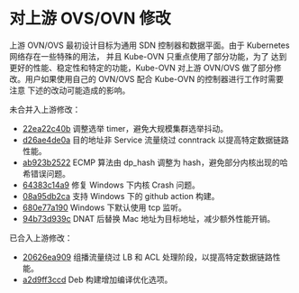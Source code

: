 # 对上游 OVS/OVN 修改

上游 OVN/OVS 最初设计目标为通用 SDN 控制器和数据平面。由于 Kubernetes 网络存在一些特殊的用法，
并且 Kube-OVN 只重点使用了部分功能，为了 达到更好的性能、稳定性和特定的功能，Kube-OVN 对上游 
OVN/OVS 做了部分修改。用户如果使用自己的 OVN/OVS 配合 Kube-OVN 的控制器进行工作时需要 注意
下述的改动可能造成的影响。

未合并入上游修改：

- [22ea22c40b](https://github.com/kubeovn/ovs/commit/22ea22c40b46ee5adeae977ff6cfca81b3ff25d7) 调整选举 timer，避免大规模集群选举抖动。
- [d26ae4de0a](https://github.com/kubeovn/ovn/commit/d26ae4de0ab070f6b602688ba808c8963f69d5c4) 目的地址非 Service 流量绕过 conntrack 以提高特定数据链路性能。
- [ab923b2522](https://github.com/kubeovn/ovn/commit/ab923b252271cbbcccc8091e338ee7efe75e5fcd) ECMP 算法由 dp_hash 调整为 hash，避免部分内核出现的哈希错误问题。
- [64383c14a9](https://github.com/kubeovn/ovs/commit/64383c14a9c25e9e0ca53c6758d9499c60132536) 修复 Windows 下内核 Crash 问题。
- [08a95db2ca](https://github.com/kubeovn/ovs/commit/08a95db2ca506fce4d89fdf4fafab74607b2bb9f) 支持 Windows 下的 github action 构建。
- [680e77a190](https://github.com/kubeovn/ovs/commit/680e77a190ae7df3086bc35bb6150238e97f9020) Windows 下默认使用 tcp 监听。
- [94b73d939c](https://github.com/kubeovn/ovn/commit/94b73d939cd33b0531fa9a3422c999cd83ead087) DNAT 后替换 Mac 地址为目标地址，减少额外性能开销。

已合入上游修改：
- [20626ea909](https://github.com/ovn-org/ovn/commit/20626ea9097020194fa558865ee8d64ba9ca0816) 组播流量绕过 LB 和 ACL 处理阶段，以提高特定数据链路性能。
- [a2d9ff3ccd](https://github.com/ovn-org/ovn/commit/a2d9ff3ccd4e12735436b0578ce0020cb62f2c27) Deb 构建增加编译优化选项。
